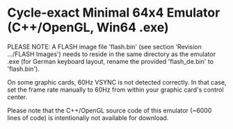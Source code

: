 # Cycle-exact Minimal 64x4 Emulator (C++/OpenGL, Win64 .exe)

PLEASE NOTE: A FLASH image file 'flash.bin' (see section 'Revision .../FLASH Images') needs to reside in the same directory as the emulator .exe
(for German keyboard layout, rename the provided 'flash_de.bin' to 'flash.bin').

On some graphic cards, 60Hz VSYNC is not detected correctly. In that case, set the frame rate manually to 60Hz from within your graphic card's control center.

Please note that the C++/OpenGL source code of this emulator (~6000 lines of code) is intentionally not available for download.
